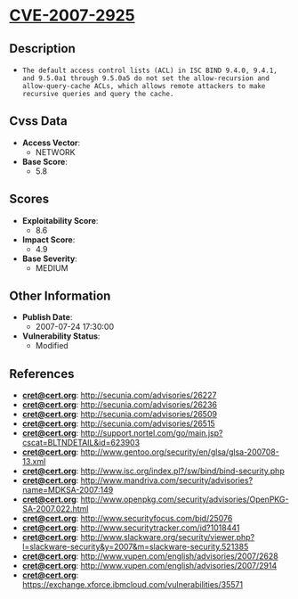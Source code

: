 
# [CVE-2007-2925](https://cve.mitre.org/cgi-bin/cvename.cgi?name=CVE-2007-2925)

## Description

- `The default access control lists (ACL) in ISC BIND 9.4.0, 9.4.1, and 9.5.0a1 through 9.5.0a5 do not set the allow-recursion and allow-query-cache ACLs, which allows remote attackers to make recursive queries and query the cache.`

## Cvss Data

- **Access Vector**:
  - NETWORK
- **Base Score**:
  - 5.8

## Scores

- **Exploitability Score**:
  - 8.6
- **Impact Score**:
  - 4.9
- **Base Severity**:
  - MEDIUM

## Other Information

- **Publish Date**:
  - 2007-07-24 17:30:00
- **Vulnerability Status**:
  - Modified

## References

- **cret@cert.org**: http://secunia.com/advisories/26227
- **cret@cert.org**: http://secunia.com/advisories/26236
- **cret@cert.org**: http://secunia.com/advisories/26509
- **cret@cert.org**: http://secunia.com/advisories/26515
- **cret@cert.org**: http://support.nortel.com/go/main.jsp?cscat=BLTNDETAIL&id=623903
- **cret@cert.org**: http://www.gentoo.org/security/en/glsa/glsa-200708-13.xml
- **cret@cert.org**: http://www.isc.org/index.pl?/sw/bind/bind-security.php
- **cret@cert.org**: http://www.mandriva.com/security/advisories?name=MDKSA-2007:149
- **cret@cert.org**: http://www.openpkg.com/security/advisories/OpenPKG-SA-2007.022.html
- **cret@cert.org**: http://www.securityfocus.com/bid/25076
- **cret@cert.org**: http://www.securitytracker.com/id?1018441
- **cret@cert.org**: http://www.slackware.org/security/viewer.php?l=slackware-security&y=2007&m=slackware-security.521385
- **cret@cert.org**: http://www.vupen.com/english/advisories/2007/2628
- **cret@cert.org**: http://www.vupen.com/english/advisories/2007/2914
- **cret@cert.org**: https://exchange.xforce.ibmcloud.com/vulnerabilities/35571

